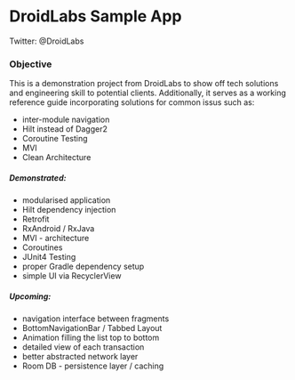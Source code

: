 # DroidLabs Sample App

Twitter: @DroidLabs

### Objective

This is a demonstration project from DroidLabs to show off tech
solutions and engineering skill to potential clients. Additionally, it
serves as a working reference guide incorporating solutions for common
issus such as:
- inter-module navigation
- Hilt instead of Dagger2
- Coroutine Testing
- MVI
- Clean Architecture

##### Demonstrated:

- modularised application
- Hilt dependency injection
- Retrofit
- RxAndroid / RxJava
- MVI - architecture
- Coroutines
- JUnit4 Testing
- proper Gradle dependency setup
- simple UI via RecyclerView

##### Upcoming:

- navigation interface between fragments
- BottomNavigationBar / Tabbed Layout
- Animation filling the list top to bottom
- detailed view of each transaction
- better abstracted network layer
- Room DB - persistence layer / caching
